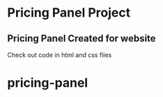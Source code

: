 
# Pricing Panel Project

## Pricing Panel Created for website

Check out code in html and css files
# pricing-panel
